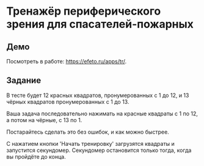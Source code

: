 # Тренажёр периферического зрения для спасателей-пожарных

## Демо

Посмотреть в работе: https://efeto.ru/apps/tr/.

## Задание 

В тесте будет 12 красных квадратов, пронумерованных с 1 до 12, и 13 чёрных квадратов пронумерованных с 1 до 13.

Ваша задача последовательно нажимать на красные квадраты с 1 по 12, а потом на чёрные, с 13 по 1.

Постарайтесь сделать это без ошибок, и как можно быстрее.

С нажатием кнопки 'Начать тренировку' загрузятся квадраты и запустится секундомер. Секундомер остановится только тогда, когда вы пройдёте до конца.
